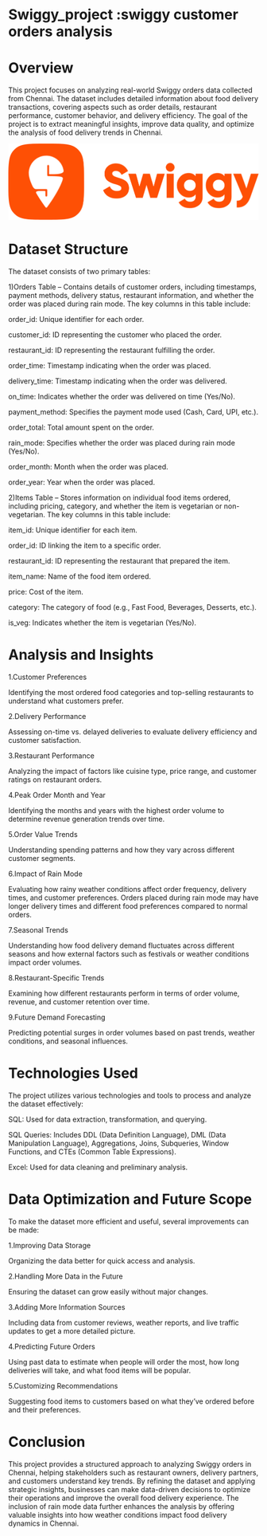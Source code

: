 # Swiggy_project :swiggy customer orders analysis


# Overview

This project focuses on analyzing real-world Swiggy orders data collected from Chennai. The dataset includes detailed information about food delivery transactions, covering aspects such as order details, restaurant performance, customer behavior, and delivery efficiency. The goal of the project is to extract meaningful insights, improve data quality, and optimize the analysis of food delivery trends in Chennai.







![Image Alt](https://github.com/KARTHIKDAKOJI/Swiggy_project/blob/6a084cd7f4abac0ace79882e8ff31b7190897df6/s.png)





# Dataset Structure

The dataset consists of two primary tables:

 1)Orders Table – Contains details of customer orders, including timestamps, payment methods, delivery status, restaurant information, and whether the order was placed during rain mode. The key columns in this table include:

order_id: Unique identifier for each order.

customer_id: ID representing the customer who placed the order.

restaurant_id: ID representing the restaurant fulfilling the order.

order_time: Timestamp indicating when the order was placed.

delivery_time: Timestamp indicating when the order was delivered.

on_time: Indicates whether the order was delivered on time (Yes/No).

payment_method: Specifies the payment mode used (Cash, Card, UPI, etc.).

order_total: Total amount spent on the order.

rain_mode: Specifies whether the order was placed during rain mode (Yes/No).

order_month: Month when the order was placed.

order_year: Year when the order was placed.

 2)Items Table – Stores information on individual food items ordered, including pricing, category, and whether the item is vegetarian or non-vegetarian. The key columns in this table include:

item_id: Unique identifier for each item.

order_id: ID linking the item to a specific order.

restaurant_id: ID representing the restaurant that prepared the item.

item_name: Name of the food item ordered.

price: Cost of the item.

category: The category of food (e.g., Fast Food, Beverages, Desserts, etc.).

is_veg: Indicates whether the item is vegetarian (Yes/No).




# Analysis and Insights

1.Customer Preferences

Identifying the most ordered food categories and top-selling restaurants to understand what customers prefer.

2.Delivery Performance

Assessing on-time vs. delayed deliveries to evaluate delivery efficiency and customer satisfaction.

3.Restaurant Performance

Analyzing the impact of factors like cuisine type, price range, and customer ratings on restaurant orders.

4.Peak Order Month and Year

Identifying the months and years with the highest order volume to determine revenue generation trends over time.

5.Order Value Trends

Understanding spending patterns and how they vary across different customer segments.

6.Impact of Rain Mode

Evaluating how rainy weather conditions affect order frequency, delivery times, and customer preferences. Orders placed during rain mode may have longer delivery times and different food preferences compared to normal orders.

7.Seasonal Trends

Understanding how food delivery demand fluctuates across different seasons and how external factors such as festivals or weather conditions impact order volumes.

8.Restaurant-Specific Trends

Examining how different restaurants perform in terms of order volume, revenue, and customer retention over time.

9.Future Demand Forecasting

Predicting potential surges in order volumes based on past trends, weather conditions, and seasonal influences.




# Technologies Used

The project utilizes various technologies and tools to process and analyze the dataset effectively:

SQL: Used for data extraction, transformation, and querying.

SQL Queries: Includes DDL (Data Definition Language), DML (Data Manipulation Language), Aggregations, Joins, Subqueries, Window Functions, and CTEs (Common Table Expressions).

Excel: Used for data cleaning and preliminary analysis.




# Data Optimization and Future Scope

To make the dataset more efficient and useful, several improvements can be made:

1.Improving Data Storage

Organizing the data better for quick access and analysis.

2.Handling More Data in the Future

Ensuring the dataset can grow easily without major changes.

3.Adding More Information Sources

Including data from customer reviews, weather reports, and live traffic updates to get a more detailed picture.

4.Predicting Future Orders

Using past data to estimate when people will order the most, how long deliveries will take, and what food items will be popular.

5.Customizing Recommendations

Suggesting food items to customers based on what they’ve ordered before and their preferences.




# Conclusion

This project provides a structured approach to analyzing Swiggy orders in Chennai, helping stakeholders such as restaurant owners, delivery partners, and customers understand key trends. By refining the dataset and applying strategic insights, businesses can make data-driven decisions to optimize their operations and improve the overall food delivery experience. The inclusion of rain mode data further enhances the analysis by offering valuable insights into how weather conditions impact food delivery dynamics in Chennai.
